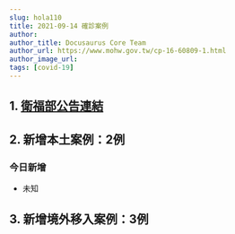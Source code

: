 ```yaml
---
slug: hola110
title: 2021-09-14 確診案例
author: 
author_title: Docusaurus Core Team
author_url: https://www.mohw.gov.tw/cp-16-60809-1.html
author_image_url: 
tags: [covid-19]
---
```


## 1. [衛福部公告連結](https://www.cdc.gov.tw/Bulletin/Detail/W196H8qkJGfIOVIQAJ-jeA?typeid=9)

## 2. 新增本土案例：2例

### 今日新增
* 未知

## 3. 新增境外移入案例：3例
